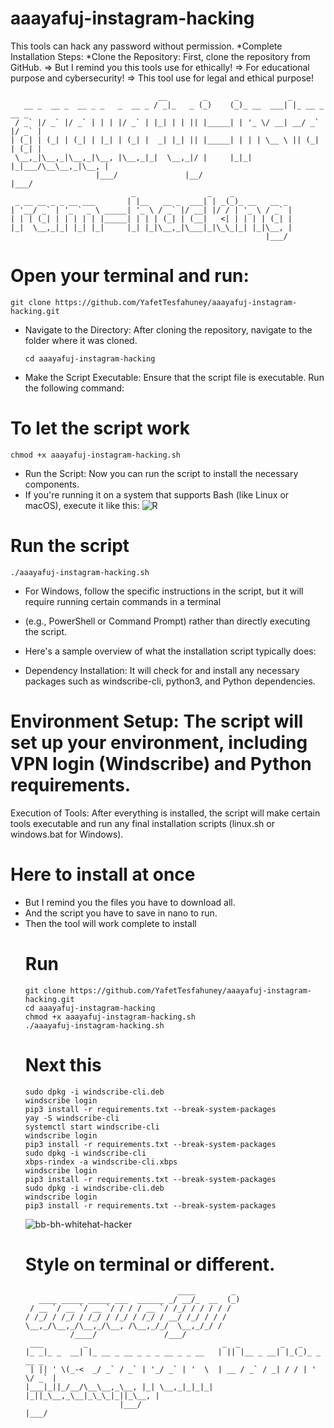 # aaayafuj-instagram-hacking
This tools can hack any password without permission.
*Complete Installation Steps:
*Clone the Repository: First, clone the repository from GitHub.
=> But I remind you this tools use for ethically!
=> For educational purpose and cybersecurity! 
=> This tool use for legal and ethical purpose!

                                     __        _      _           _              
       __ _  __ _  __ _ _   _  __ _ / _|_   _ (_)    (_)_ __  ___| |_ __ _  __ _ 
     / _` |/ _` |/ _` | | | |/ _` | |_| | | || |_____| | '_ \/ __| __/ _` |/ _` |
    | (_| | (_| | (_| | |_| | (_| |  _| |_| || |_____| | | | \__ \ || (_| | (_| |
     \__,_|\__,_|\__,_|\__, |\__,_|_|  \__,_|/ |     |_|_| |_|___/\__\__,_|\__, |
                       |___/               |__/                            |___/ 
                               _                _    _             
     _ __ __ _ _ __ ___       | |__   __ _  ___| | _(_)_ __   __ _ 
    | '__/ _` | '_ ` _ \ _____| '_ \ / _` |/ __| |/ / | '_ \ / _` |
    | | | (_| | | | | | |_____| | | | (_| | (__|   <| | | | | (_| |
    |_|  \__,_|_| |_| |_|     |_| |_|\__,_|\___|_|\_\_|_| |_|\__, |
                                                             |___/ 


# Open your terminal and run:
    git clone https://github.com/YafetTesfahuney/aaayafuj-instagram-hacking.git
* Navigate to the Directory: After cloning the repository, navigate to the folder where it was cloned.

   
      cd aaayafuj-instagram-hacking
* Make the Script Executable: Ensure that the script file is executable. Run the following command:

# To let the script work
    chmod +x aaayafuj-instagram-hacking.sh
* Run the Script: Now you can run the script to install the necessary components.
* If you're running it on a system that supports Bash (like Linux or macOS), execute it like this:
![R](https://github.com/user-attachments/assets/79b144e6-b580-4e0a-bd48-0f7fc692438d)
# Run the script 
    ./aaayafuj-instagram-hacking.sh
* For Windows, follow the specific instructions in the script, but it will require running certain commands in a terminal
* (e.g., PowerShell or Command Prompt) rather than directly executing the script.

* Here's a sample overview of what the installation script typically does:
* Dependency Installation: It will check for and install any necessary packages such as windscribe-cli, python3, and Python dependencies.

# Environment Setup: The script will set up your environment, including VPN login (Windscribe) and Python requirements.

Execution of Tools: After everything is installed, the script will make certain tools executable and run any final installation scripts (linux.sh or windows.bat for Windows).

 # Here to install at once 
 * But I remind you the files you have to download all.
 * And the script you have to save in nano to run.
 * Then the tool will work complete to install
   # Run
       git clone https://github.com/YafetTesfahuney/aaayafuj-instagram-hacking.git
       cd aaayafuj-instagram-hacking
       chmod +x aaayafuj-instagram-hacking.sh
       ./aaayafuj-instagram-hacking.sh
   # Next this
       sudo dpkg -i windscribe-cli.deb
       windscribe login
       pip3 install -r requirements.txt --break-system-packages
       yay -S windscribe-cli
       systemctl start windscribe-cli
       windscribe login
       pip3 install -r requirements.txt --break-system-packages
       sudo dpkg -i windscribe-cli
       xbps-rindex -a windscribe-cli.xbps
       windscribe login
       pip3 install -r requirements.txt --break-system-packages
       sudo dpkg -i windscribe-cli.deb
       windscribe login
       pip3 install -r requirements.txt --break-system-packages
   ![bb-bh-whitehat-hacker](https://github.com/user-attachments/assets/b2388d4f-9ac8-45ba-87f9-1c4cc781b7f5)
   # Style on terminal or different.
                                         ____        _ 
          ____ _____ _____ ___  ______ _/ __/_  __  (_)
        / __ `/ __ `/ __ `/ / / / __ `/ /_/ / / / / / 
       / /_/ / /_/ / /_/ / /_/ / /_/ / __/ /_/ / / /  
       \__,_/\__,_/\__,_/\__, /\__,_/_/  \__,_/_/ /   
                 /____/               /___/    
        ___         _                              _  _         _   _           
       |_ _|_ _  __| |_ __ _ __ _ _ _ __ _ _ __   | || |__ _ __| |_(_)_ _  __ _ 
        | || ' \(_-<  _/ _` / _` | '_/ _` | '  \  | __ / _` / _| / / | ' \/ _` |
       |___|_||_/__/\__\__,_\__, |_| \__,_|_|_|_| |_||_\__,_\__|_\_\_|_||_\__, |
                            |___/                                         |___/ 



